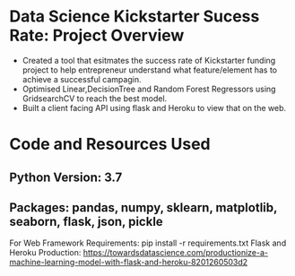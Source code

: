 # Data Science Kickstarter Sucess Rate: Project Overview

* Created a tool that esitmates the success rate of Kickstarter funding project to help entrepreneur understand what feature/element has to achieve a successful campagin.
* Optimised Linear,DecisionTree and Random Forest Regressors using GridsearchCV to reach the best model.
* Built a client facing API using flask and Heroku to view that on the web.

# Code and Resources Used

## **Python Version**: 3.7
## Packages: pandas, numpy, sklearn, matplotlib, seaborn, flask, json, pickle
For Web Framework Requirements: pip install -r requirements.txt
Flask and Heroku Production: https://towardsdatascience.com/productionize-a-machine-learning-model-with-flask-and-heroku-8201260503d2
